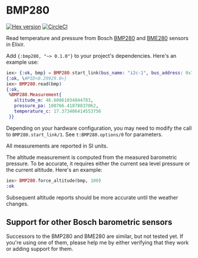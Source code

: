 # BMP280

[![Hex version](https://img.shields.io/hexpm/v/bmp280.svg "Hex version")](https://hex.pm/packages/bmp280)
[![CircleCI](https://circleci.com/gh/fhunleth/bmp280.svg?style=svg)](https://circleci.com/gh/fhunleth/bmp280)

Read temperature and pressure from Bosch
[BMP280](https://www.bosch-sensortec.com/products/environmental-sensors/pressure-sensors/pressure-sensors-bmp280-1.html)
and
[BME280](https://www.bosch-sensortec.com/products/environmental-sensors/humidity-sensors-bme280/)
sensors in Elixir.

Add `{:bmp280, "~> 0.1.0"}` to your project's dependencies. Here's an example
use:

```elixir
iex> {:ok, bmp} = BMP280.start_link(bus_name: "i2c-1", bus_address: 0x77)
{:ok, \#PID<0.29929.0>}
iex> BMP280.read(bmp)
{:ok,
 %BMP280.Measurement{
   altitude_m: 46.60861034844783,
   pressure_pa: 100766.41878837062,
   temperature_c: 17.373406414553756
 }}
```

Depending on your hardware configuration, you may need to modify the call to
`BMP280.start_link/1`. See `t:BMP280.options/0` for parameters.

All measurements are reported in SI units.

The altitude measurement is computed from the measured barometric pressure. To
be accurate, it requires either the current sea level pressure or the current
altitude. Here's an example:

```elixir
iex> BMP280.force_altitude(bmp, 100)
:ok
```

Subsequent altitude reports should be more accurate until the weather changes.

## Support for other Bosch barometric sensors

Successors to the BMP280 and BME280 are similar, but not tested yet. If you're
using one of them, please help me by either verifying that they work or adding
support for them.

